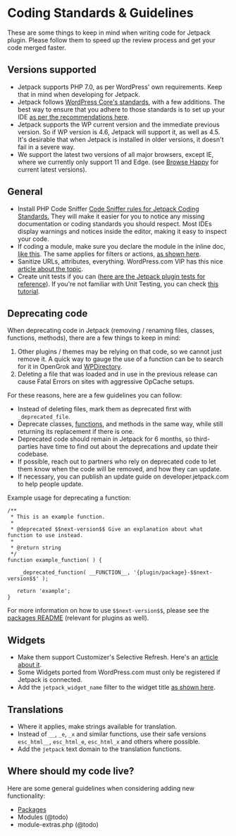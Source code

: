 # Coding Standards & Guidelines

These are some things to keep in mind when writing code for Jetpack plugin. Please follow them to speed up the review process and get your code merged faster.

## Versions supported

- Jetpack supports PHP 7.0, as per WordPress' own requirements. Keep that in mind when developing for Jetpack.
- Jetpack follows [WordPress Core's standards](https://make.wordpress.org/core/handbook/best-practices/coding-standards/), with a few additions. The best way to ensure that you adhere to those standards is to set up your IDE [as per the recommendations here](./development-environment.md#use-php-codesniffer-and-eslint-to-make-sure-your-code-respects-coding-standards).
- Jetpack supports the WP current version and the immediate previous version. So if WP version is 4.6, Jetpack will support it, as well as 4.5. It's desirable that when Jetpack is installed in older versions, it doesn't fail in a severe way.
- We support the latest two versions of all major browsers, except IE, where we currently only support 11 and Edge. (see [Browse Happy](http://browsehappy.com) for current latest versions).

## General

- Install PHP Code Sniffer [Code Sniffer rules for Jetpack Coding Standards.](https://github.com/Automattic/jetpack-codesniffer#usage) They will make it easier for you to notice any missing documentation or coding standards you should respect. Most IDEs display warnings and notices inside the editor, making it easy to inspect your code.
- If coding a module, make sure you declare the module in the inline doc, [like this](https://github.com/Automattic/jetpack/blob/16bc2fce3ace760ff402f656dcf05255888f23f4/modules/sitemaps/sitemaps.php#L92-L101). The same applies for filters or actions, [as shown here](https://github.com/Automattic/jetpack/blob/16bc2fce3ace760ff402f656dcf05255888f23f4/modules/sitemaps/sitemaps.php#L143-L151).
- Sanitize URLs, attributes, everything. WordPress.com VIP has this nice [article about the topic](https://wpvip.com/documentation/vip-go/validating-sanitizing-and-escaping/).
- Create unit tests if you can ([here are the Jetpack plugin tests for reference](https://github.com/Automattic/jetpack/tree/trunk/projects/plugins/jetpack/tests)). If you're not familiar with Unit Testing, you can check [this tutorial](https://pippinsplugins.com/series/unit-tests-wordpress-plugins/).

## Deprecating code

When deprecating code in Jetpack (removing / renaming files, classes, functions, methods), there are a few things to keep in mind:

1. Other plugins / themes may be relying on that code, so we cannot just remove it. A quick way to gauge the use of a function can be to search for it in OpenGrok and [WPDirectory](https://wpdirectory.net/).
2. Deleting a file that was loaded and in use in the previous release can cause Fatal Errors on sites with aggressive OpCache setups.

For these reasons, here are a few guidelines you can follow:

- Instead of deleting files, mark them as deprecated first with `_deprecated_file`.
- Deprecate classes, [functions](https://developer.wordpress.org/reference/functions/_deprecated_function/), and methods in the same way, while still returning its replacement if there is one.
- Deprecated code should remain in Jetpack for 6 months, so third-parties have time to find out about the deprecations and update their codebase.
- If possible, reach out to partners who rely on deprecated code to let them know when the code will be removed, and how they can update.
- If necessary, you can publish an update guide on developer.jetpack.com to help people update.

Example usage for deprecating a function:

```
/**
 * This is an example function.
 *
 * @deprecated $$next-version$$ Give an explanation about what function to use instead.
 *
 * @return string
 */
function example_function( ) {
 
    _deprecated_function( __FUNCTION__, '{plugin/package}-$$next-version$$' );
 
   return 'example';
}
```

For more information on how to use `$$next-version$$`, please see the [packages README](../projects/packages/README.md#package-version-annotations) (relevant for plugins as well).

## Widgets

- Make them support Customizer's Selective Refresh. Here's an [article about it](https://make.wordpress.org/core/2016/03/22/implementing-selective-refresh-support-for-widgets/).
- Some Widgets ported from WordPress.com must only be registered if Jetpack is connected.
- Add the `jetpack_widget_name` filter to the widget title [as shown here](https://github.com/Automattic/jetpack/blob/447766aa676dfc78822d33af4f73535668eba063/modules/widgets/my-community.php#L37).

## Translations

- Where it applies, make strings available for translation.
- Instead of `__`, `_e`, `_x` and similar functions, use their safe versions `esc_html__`, `esc_html_e`, `esc_html_x` and others where possible.
- Add the `jetpack` text domain to the translation functions.

## Where should my code live? 

Here are some general guidelines when considering adding new functionality: 

- [Packages](../packages/README.md#should-my-code-be-in-a-package)
- Modules (@todo)
- module-extras.php (@todo)

